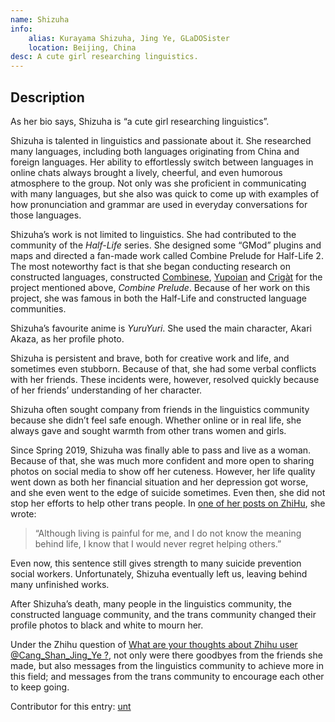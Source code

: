 ```yaml
---
name: Shizuha
info:
    alias: Kurayama Shizuha, Jing Ye, GLaDOSister
    location: Beijing, China
desc: A cute girl researching linguistics.
---
```


## Description

As her bio says, Shizuha is “a cute girl researching linguistics”.

Shizuha is talented in linguistics and passionate about it.
She researched many languages, including both languages originating from China and foreign languages.
Her ability to effortlessly switch between languages in online chats always brought a lively, cheerful, and even humorous atmosphere to the group.
Not only was she proficient in communicating with many languages,
but she also was quick to come up with examples of how pronunciation and grammar are used in everyday conversations for those languages.

Shizuha’s work is not limited to linguistics.
She had contributed to the community of the *Half-Life* series.
She designed some “GMod” plugins and maps and directed a fan-made work called Combine Prelude for Half-Life 2.
The most noteworthy fact is that she began conducting research on constructed languages,
constructed [Combinese](https://yuyan.fandom.com/zh/wiki/联合军语), [Yupoian](https://yuyan.fandom.com/zh/wiki/尤波伊语) and [Crigàt](https://yuyan.fandom.com/zh/wiki/克里加语) for the project mentioned above, *Combine Prelude*.
Because of her work on this project, she was famous in both the Half-Life and constructed language communities.

Shizuha’s favourite anime is *YuruYuri*.
She used the main character, Akari Akaza, as her profile photo.

Shizuha is persistent and brave, both for creative work and life, and sometimes even stubborn.
Because of that, she had some verbal conflicts with her friends.
These incidents were, however, resolved quickly because of her friends’ understanding of her character.

Shizuha often sought company from friends in the linguistics community because she didn’t feel safe enough.
Whether online or in real life, she always gave and sought warmth from other trans women and girls.

Since Spring 2019, Shizuha was finally able to pass and live as a woman.
Because of that, she was much more confident and more open to sharing photos on social media to show off her cuteness.
However, her life quality went down as both her financial situation and her depression got worse, and she even went to the edge of suicide sometimes.
Even then, she did not stop her efforts to help other trans people.
In [one of her posts on ZhiHu](https://www.zhihu.com/pin/1091048372731047936), she wrote:

> “Although living is painful for me, and I do not know the meaning behind life, I know that I would never regret helping others.”

Even now, this sentence still gives strength to many suicide prevention social workers.
Unfortunately, Shizuha eventually left us, leaving behind many unfinished works.

After Shizuha’s death, many people in the linguistics community, the constructed language community, and the trans community changed their profile photos to black and white to mourn her.

Under the Zhihu question of [What are your thoughts about Zhihu user @Cang_Shan_Jing_Ye ?](https://www.zhihu.com/question/307482232),
not only were there goodbyes from the friends she made,
but also messages from the linguistics community to achieve more in this field;
and messages from the trans community to encourage each other to keep going.

Contributor for this entry: [unt](https://phesoca.com)

